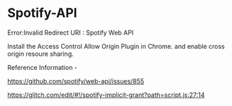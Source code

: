 # Spotify-API
Error:Invalid Redirect URI : Spotify Web API

Install the Access Control Allow Origin Plugin in Chrome. and enable cross origin resoure sharing.

Reference Information - 

https://github.com/spotify/web-api/issues/855

https://glitch.com/edit/#!/spotify-implicit-grant?path=script.js:27:14 
